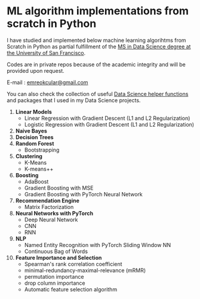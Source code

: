 # ML algorithm implementations from scratch in Python

I have studied and implemented below machine learning algorihtms from Scratch in Python as partial fulfillment of the [MS in Data Science degree at the University of San Francisco](https://www.usfca.edu/arts-sciences/graduate-programs/data-science). 

Codes are in private repos because of the academic integrity and will be provided upon request.

E-mail : <a href="mailto:emreokcular@gmail.com">emreokcular@gmail.com</a> 

You can also check the collection of useful [Data Science helper functions](https://github.com/emreokcular/data-science-helpers) and packages that I used in my Data Science projects.

1. **Linear Models**
    * Linear Regression with Gradient Descent (L1 and L2 Regularization)
    * Logistic Regression with Gradient Descent (L1 and L2 Regularization)
2. **Naive Bayes**
3. **Decision Trees**
4. **Random Forest**
    * Bootstrapping
5. **Clustering**
    * K-Means
    * K-means++
6. **Boosting**
    * AdaBoost
    * Gradient Boosting with MSE
    * Gradient Boosting with PyTorch Neural Network
7. **Recommendation Engine**
    * Matrix Factorization
8. **Neural Networks with PyTorch**
    * Deep Neural Network
    * CNN
    * RNN
9. **NLP**
    * Named Entity Recognition with PyTorch Sliding Window NN
    * Continuous Bag of Words
10. **Feature Importance and Selection**
    * Spearman's rank correlation coefficient
    * minimal-redundancy-maximal-relevance (mRMR)
    * permutation importance
    * drop column importance
    * Automatic feature selection algorithm
